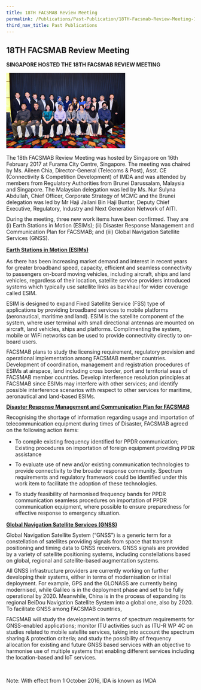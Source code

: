 ```yaml
---
title: 18TH FACSMAB Review Meeting
permalink: /Publications/Past-Publication/18TH-Facsmab-Review-Meeting-16th-Feb-2017
third_nav_title: Past Publications
---
```

<div class="section-content">
<h2>18TH FACSMAB Review Meeting</h2>
<p><strong>SINGAPORE HOSTED THE 18TH FACSMAB REVIEW MEETING</strong></p><p><img alt="" width="711" height="474" style="top: 303.68px; width: 318.27px; height: 201.27px;" src="/assets/images/FACSMAB 18th review.jpg"></p><p style="margin: 0px 0px 10.66px;">The 18th FACSMAB Review Meeting was hosted by Singapore on 16th February 2017 at Furama City Centre, Singapore. The meeting was chaired by Ms. Aileen Chia, Director-General (Telecoms &amp; Post), Asst. CE (Connectivity &amp; Competition Development) of IMDA and was attended by members from Regulatory Authorities from Brunei Darussalam, Malaysia and Singapore. The Malaysian delegation was led by Ms. Nur Sulyna Abdullah, Chief Officer, Corporate Strategy of MCMC and the Brunei delegation was led by Mr Haji Jailani Bin Haji Buntar, Deputy Chief Executive, Regulatory, Industry and Next Generation Network of AITI. </p><p style="margin: 0px 0px 10.66px;">During the meeting, three new work items have been confirmed. They are (i) Earth Stations in Motion (ESIMs); (ii) Disaster Response Management and Communication Plan for FACSMAB; and (iii) Global Navigation Satellite Services (GNSS).</p><p><span style="text-decoration: underline;"><strong>Earth Stations in Motion (ESIMs)</strong></span></p><p style="margin: 0px 0px 10.66px;">As there has been increasing market demand and interest in recent years for greater broadband speed, capacity, efficient and seamless connectivity to passengers on-board moving vehicles, including aircraft, ships and land vehicles, regardless of their location, satellite service providers introduced systems which typically use satellite links as backhaul for wider coverage called ESIM.</p><p style="margin: 0px 0px 10.66px;">ESIM is designed to expand Fixed Satellite Service (FSS) type of applications by providing broadband services to mobile platforms (aeronautical, maritime and land). ESIM is the satellite component of the system, where user terminal with small directional antennas are mounted on aircraft, land vehicles, ships and platforms. Complimenting the system, mobile or WiFi networks can be used to provide connectivity directly to on-board users.</p><p style="margin: 0px 0px 10.66px;">FACSMAB plans to study the licensing requirement, regulatory provision and operational implementation among FACSMAB member countries. Development of coordination, management and registration procedures of ESIMs at airspace, land including cross border, port and territorial seas of FACSMAB member countries. Develop interference resolution principles at FACSMAB since <span style="margin: 0px;">ESIMs may interfere with other services; and identify possible interference scenarios with respect to other services for maritime, aeronautical and land-based ESIMs.</span></p><p style="margin: 0px 0px 10.66px;"><strong><span style="text-decoration: underline;">Disaster Response Management and Communication Plan for FACSMAB</span></strong></p><div><p style="margin: 0px 0px 10.66px;">Recognising the shortage of information regarding usage and importation of telecommunication equipment during times of Disaster, FACSMAB agreed on the following action items:</p></div><ul><li><p style="margin: 0px 0px 10.66px;">To compile existing frequency identified for PPDR communication; Existing procedures on importation of foreign equipment providing PPDR assistance</p></li><li><p style="margin: 0px 0px 10.66px;">To evaluate use of new and/or existing communication technologies to provide connectivity to the broader response community. Spectrum requirements and regulatory framework could be identified under this work item to facilitate the adoption of these technologies.</p></li><li><p style="margin: 0px 0px 10.66px;">To study feasibility of harmonised frequency bands for PPDR communication seamless procedures on importation of PPDR communication equipment, where possible to ensure preparedness for effective response to emergency situation. </p></li></ul><p style="margin: 0px 0px 10.66px;"><strong><span style="text-decoration: underline;">Global Navigation Satellite Services (GNSS) </span></strong></p><div><p style="margin: 0px 0px 10.66px;">Global Navigation Satellite System (“GNSS”) is a generic term for a constellation of satellites providing signals from space that transmit positioning and timing data to GNSS receivers. GNSS signals are provided by a variety of satellite positioning systems, including constellations based on global, regional and satellite-based augmentation systems. </p><p style="margin: 0px 0px 10.66px;">All GNSS infrastructure providers are currently working on further developing their systems, either in terms of modernisation or initial deployment. For example, GPS and the GLONASS are currently being modernised, while Galileo is in the deployment phase and set to be fully operational by 2020. Meanwhile, China is in the process of expanding its regional BeiDou Navigation Satellite System into a global one, also by 2020. To facilitate GNSS among FACSMAB countries, </p><p style="margin: 0px 0px 10.66px;">FACSMAB will study the development in terms of spectrum requirements for GNSS-enabled applications; monitor ITU activities such as ITU-R WP 4C on studies related to mobile satellite services, taking into account the spectrum sharing &amp; protection criteria; and study the possibility of frequency allocation for existing and future GNSS based services with an objective to harmonise use of multiple systems that enabling different services including the location-based and IoT services. </p></div><p>&nbsp;</p><p>Note: With effect from 1 October 2016, IDA is known as IMDA</p>
</div>